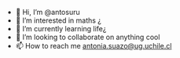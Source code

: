 - 👋 Hi, I’m @antosuru
- 👀 I’m interested in maths ¿
- 🌱 I’m currently learning life¿
- 💞️ I’m looking to collaborate on anything cool
- 📫 How to reach me antonia.suazo@ug.uchile.cl
<!---
antosuru/antosuru is a ✨ special ✨ repository because its `README.md` (this file) appears on your GitHub profile.
You can click the Preview link to take a look at your changes.
--->
